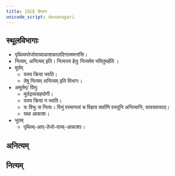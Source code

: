 ```yaml
---
title: 15CE विभागः
unicode_script: devanagari
---
```


## स्थूलविभागाः
- पृथिव्यप्तेजोवाय्वाकाशकालदिगात्ममनांसि।
- नित्यम्, अनित्यम् इति। नित्यस्य हेतुः नित्यमेव भवितुमर्हति ।
- मूर्तम्
  - यस्य क्रिया भवति।
  - तेषु नित्यम् अनित्यम् इति विभागः।
- अमूर्तम्/ विभुः
  - मूर्तद्रव्यसहयोगी।
  - यस्य क्रिया न भवति।
  - यः विभुः स नित्यः।  विभुं परमानत्वं च विहाय सर्वाणि वस्तूनि अनित्यानि, सावयवत्वात्।
  - यथा आकाशः।
- भूतम्
  - पृथिव्य्-आप्-तेजो-वाय्व्-आकाशाः।

## अनित्यम्
<div class="spreadsheet" src="../15ce-anityam.json"> </div>  

## नित्यम्
<div class="spreadsheet" src="../15ce-nityam.json"> </div>  

